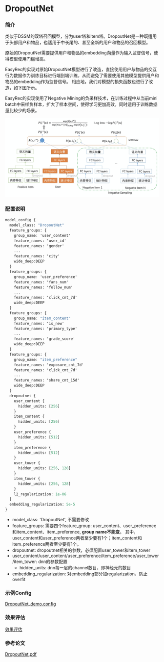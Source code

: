 # DropoutNet

### 简介

类似于DSSM的双塔召回模型，分为user塔和item塔。DropoutNet是一种既适用于头部用户和物品，也适用于中长尾的、甚至全新的用户和物品的召回模型。

原始的DropoutNet需要提供用户和物品的embedding向量作为输入监督信号，使得模型使用门槛增高。

EasyRec的实现对原始DropoutNet模型进行了改造，直接使用用户与物品的交互行为数据作为训练目标进行端到端训练，从而避免了需要使用其他模型提供用户和物品的embedding作为监督信号。
相应地，我们对模型的损失函数也进行了改造，如下图所示。

EasyRec的实现使用了Negative Mining的负采样技术，在训练过程中从当前mini batch中采样负样本，扩大了样本空间，使得学习更加高效，同时适用于训练数据量比较少的场景。

![dropoutnet](../../images/models/dropoutnet.png)

### 配置说明

```protobuf
model_config {
  model_class: "DropoutNet"
  feature_groups: {
    group_name: 'user_content'
    feature_names: 'user_id'
    feature_names: 'gender'
    ...
    feature_names: 'city'
    wide_deep:DEEP
  }
  feature_groups: {
    group_name: 'user_preference'
    feature_names: 'fans_num'
    feature_names: 'follow_num'
    ...
    feature_names: 'click_cnt_7d'
    wide_deep:DEEP
  }
  feature_groups: {
    group_name: "item_content"
    feature_names: 'is_new'
    feature_names: 'primary_type'
    ...
    feature_names: 'grade_score'
    wide_deep:DEEP
  }
  feature_groups: {
    group_name: "item_preference"
    feature_names: 'exposure_cnt_7d'
    feature_names: 'click_cnt_7d'
    ...
    feature_names: 'share_cnt_15d'
    wide_deep:DEEP
  }
  dropoutnet {
    user_content {
      hidden_units: [256]
    }
    item_content {
      hidden_units: [256]
    }
    user_preference {
      hidden_units: [512]
    }
    item_preference {
      hidden_units: [512]
    }
    user_tower {
      hidden_units: [256, 128]
    }
    item_tower {
      hidden_units: [256, 128]
    }
    l2_regularization: 1e-06
  }
  embedding_regularization: 5e-5
}
```

- model_class: 'DropoutNet', 不需要修改
- feature_groups: 需要四个feature_group: user_content、user_preference和item_content、item_preference, **group name不能变**。
  其中，user_content和user_preference两者至少要有1个；item_content和item_preference两者至少要有1个。
- dropoutnet: dropoutnet相关的参数，必须配置user_tower和item_tower
- user_content/user_content/user_preference/item_preference/user_tower/item_tower: dnn的参数配置
    - hidden_units: dnn每一层的channel数目，即神经元的数目
- embedding_regularization: 对embedding部分加regularization，防止overfit

### 示例Config

[DropoutNet_demo.config](https://easyrec.oss-cn-beijing.aliyuncs.com/config/dropoutnet.config)

### 效果评估

[效果评估](https://easyrec.oss-cn-beijing.aliyuncs.com/docs/recall_eval.pdf)

### 参考论文

[DropoutNet.pdf](https://papers.nips.cc/paper/2017/file/dbd22ba3bd0df8f385bdac3e9f8be207-Paper.pdf)
